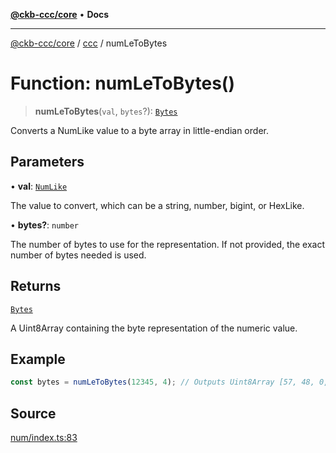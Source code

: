 [**@ckb-ccc/core**](README.md) • **Docs**

***

[@ckb-ccc/core](README.md) / [ccc](Namespace.ccc.md) / numLeToBytes

# Function: numLeToBytes()

> **numLeToBytes**(`val`, `bytes`?): [`Bytes`](ccc.Type.Bytes.md)

Converts a NumLike value to a byte array in little-endian order.

## Parameters

• **val**: [`NumLike`](ccc.Type.NumLike.md)

The value to convert, which can be a string, number, bigint, or HexLike.

• **bytes?**: `number`

The number of bytes to use for the representation. If not provided, the exact number of bytes needed is used.

## Returns

[`Bytes`](ccc.Type.Bytes.md)

A Uint8Array containing the byte representation of the numeric value.

## Example

```typescript
const bytes = numLeToBytes(12345, 4); // Outputs Uint8Array [57, 48, 0, 0]
```

## Source

[num/index.ts:83](https://github.com/SpectreMercury/ccc/blob/df48adb02ef9cfbc211311f00ecef869462de5fa/packages/core/src/num/index.ts#L83)
